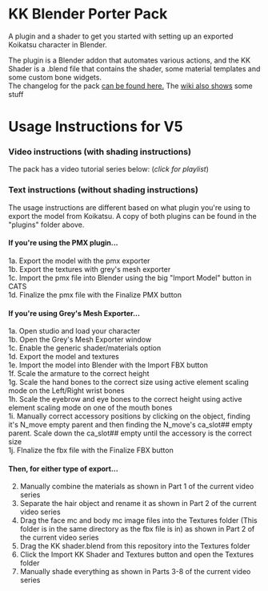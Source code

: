 # KK Blender Porter Pack
A plugin and a shader to get you started with setting up an exported Koikatsu character in Blender.  

The plugin is a Blender addon that automates various actions, and the KK Shader is a .blend file that contains the shader, some material templates and some custom bone widgets.  
The changelog for the pack [can be found here.](https://github.com/FlailingFog/KK-Blender-Shader-Pack/blob/master/Changelog.md)
The [wiki also shows](https://github.com/FlailingFog/KK-Blender-Shader-Pack/wiki) some stuff

# Usage Instructions for V5
### Video instructions (with shading instructions)
The pack has a video tutorial series below: (*click for playlist*)


### Text instructions (without shading instructions)
The usage instructions are different based on what plugin you're using to export the model from Koikatsu. A copy of both plugins can be found in the "plugins" folder above.
#### If you're using the PMX plugin...
1a. Export the model with the pmx exporter  
1b. Export the textures with grey's mesh exporter  
1c. Import the pmx file into Blender using the big "Import Model" button in CATS  
1d. Finalize the pmx file with the Finalize PMX button  
#### If you're using Grey's Mesh Exporter...
1a. Open studio and load your character  
1b. Open the Grey's Mesh Exporter window  
1c. Enable the generic shader/materials option  
1d. Export the model and textures  
1e. Import the model into Blender with the Import FBX button  
1f. Scale the armature to the correct height  
1g. Scale the hand bones to the correct size using active element scaling mode on the Left/Right wrist bones  
1h. Scale the eyebrow and eye bones to the correct height using active element scaling mode on one of the mouth bones  
1i. Manually correct accessory positions by clicking on the object, finding it's N_move empty parent and then finding the N_move's ca_slot## empty parent. Scale down the ca_slot## empty until the accessory is the correct size  
1j.  FInalize the fbx file with the Finalize FBX button  
#### Then, for either type of export...
2. Manually combine the materials as shown in Part 1 of the current video series
3. Separate the hair object and rename it as shown in Part 2 of the current video series
4. Drag the face mc and body mc image files into the Textures folder (This folder is in the same directory as the fbx file is in) as shown in Part 2 of the current video series
5. Drag the KK shader.blend from this repository into the Textures folder
6. Click the Import KK Shader and Textures button and open the Textures folder
7. Manually shade everything as shown in Parts 3-8 of the current video series
